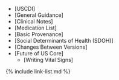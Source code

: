 
- [USCDI]
- [General Guidance]
- [Clinical Notes]
- [Medication List]
- [Basic Provenance]
- [Social Determinants of Health (SDOH)]
- [Changes Between Versions]
- [Future of US Core]
   - [Writing Vital Signs]

{% include link-list.md %}
